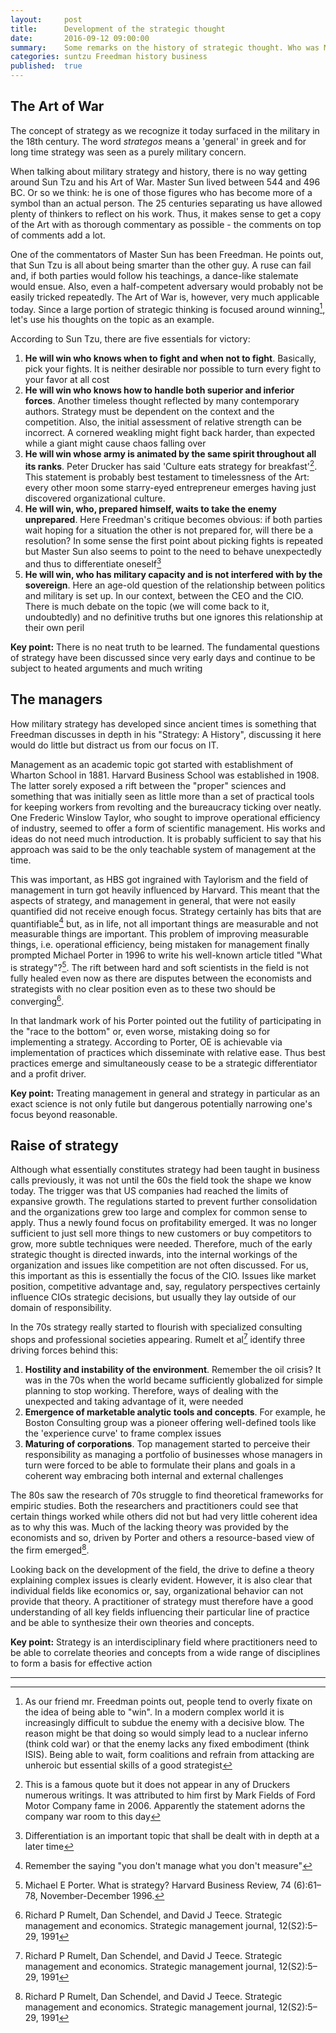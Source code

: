 ```yaml
---
layout:     post
title:      Development of the strategic thought
date:       2016-09-12 09:00:00
summary:    Some remarks on the history of strategic thought. Who was Master Sun and what did people think of him? How did the science of strategy develop? What does this all mean to a CIO?
categories: suntzu Freedman history business
published:  true
---
```

## The Art of War
The concept of strategy as we recognize it today surfaced in the military in the 18th century. The word _strategos_ means a 'general' in greek and for long time strategy was seen as a purely military concern.

When talking about military strategy and history, there is no way getting around Sun Tzu and his Art of War. Master Sun lived between 544 and 496 BC. Or so we think: he is one of those figures who has become  more of a symbol than an actual person. The 25 centuries separating us have allowed plenty of thinkers to reflect on his work. Thus, it makes sense to get a copy of the Art with as thorough commentary as possible - the comments on top of comments add a lot. 

One of the commentators of Master Sun has been Freedman. He points out, that Sun Tzu is all about being smarter than the other guy. A ruse can fail and, if both parties would follow his teachings, a dance-like stalemate would ensue. Also, even a half-competent adversary would probably not be easily tricked repeatedly. The Art of War is, however, very much applicable today. Since a large portion of strategic thinking is focused around winning[^1], let's use his thoughts on the topic as an example.

According to Sun Tzu, there are five essentials for victory:

 1. __He will win who knows when to fight and when not to fight__. Basically, pick your fights. It is neither desirable nor possible to turn every fight to your favor at all cost
 1. __He will win who knows how to handle both superior and inferior forces__. Another timeless thought reflected by many contemporary authors. Strategy must be dependent on the context and the competition. Also, the initial assessment of relative strength can be incorrect. A cornered weakling might fight back harder, than expected while a giant might cause chaos falling over
 1. __He will win whose army is animated by the same spirit throughout all its ranks__. Peter Drucker has said 'Culture eats strategy for breakfast'[^2]. This statement is probably best testament to timelessness of the Art: every other moon some starry-eyed entrepreneur emerges having just discovered organizational culture. 
 1. __He will win, who, prepared himself, waits to take the enemy unprepared__. Here Freedman's critique becomes obvious: if both parties wait hoping for a situation the other is not prepared for, will there be a resolution? In some sense the first point about picking fights is repeated but Master Sun also seems to point to the need to behave unexpectedly and thus to differentiate oneself[^3]
 1. __He will win, who has military capacity and is not interfered with by the sovereign__. Here an age-old question of the relationship between politics and military is set up. In our context, between the CEO and the CIO. There is much debate on the topic (we will come back to it, undoubtedly) and no definitive truths but one ignores this relationship at their own peril


__Key point:__ There is no neat truth to be learned. The fundamental questions of strategy have been discussed since very early days and continue to be subject to heated arguments and much writing

## The managers
How military strategy has developed since ancient times is something that Freedman discusses in depth in his "Strategy: A History", discussing it here would do little but distract us from our focus on IT.

Management as an academic topic got started with establishment of Wharton School in 1881. Harvard Business School was established in 1908. The latter sorely exposed a rift between the "proper" sciences and something that was initially seen as little more than a set of practical tools for keeping workers from revolting and the bureaucracy ticking over neatly. One Frederic Winslow Taylor, who sought to improve operational efficiency of industry, seemed to offer a form of scientific management. His works and ideas do not need much introduction. It is probably sufficient to say that his approach was said to be the only teachable system of management at the time. 

This was important, as HBS got ingrained with Taylorism and the field of management in turn got heavily influenced by Harvard. This meant that the aspects of strategy, and management in general, that were not easily quantified did not receive enough focus. Strategy certainly has bits that are quantifiable[^4] but, as in life, not all important things are measurable and not measurable things are important. This problem of improving measurable things, i.e. operational efficiency, being mistaken for management finally prompted Michael Porter in 1996 to write his well-known article titled "What is strategy"?[^5]. The rift between hard and soft scientists in the field is not fully healed even now as there are disputes between the economists and strategists with no clear position even as to these two should be converging[^6].

In that landmark work of his Porter pointed out the futility of participating in the "race to the bottom" or, even worse, mistaking doing so for implementing a strategy. According to Porter, OE is achievable via implementation of practices which disseminate with relative ease. Thus best practices emerge and simultaneously cease to be a strategic differentiator and a profit driver. 

__Key point:__ Treating management in general and strategy in particular as an exact science is not only futile but dangerous potentially narrowing one's focus beyond reasonable.

## Raise of strategy
Although what essentially constitutes strategy had been taught in business calls previously, it was not until the 60s the field took the shape we know today. The trigger was that US companies had reached the limits of expansive growth. The regulations started to prevent further consolidation and the organizations grew too large and complex for common sense to apply. Thus a newly found focus on profitability emerged. It was no longer sufficient to just sell more things to new customers or buy competitors to grow, more subtle techniques were needed. Therefore, much of the early strategic thought is directed inwards, into the internal workings of the organization and issues like competition are not often discussed. For us, this important as this is essentially the focus of the CIO. Issues like market position, competitive advantage and, say, regulatory perspectives certainly influence CIOs strategic decisions, but usually they lay outside of our domain of responsibility. 

In the 70s strategy really started to flourish with specialized consulting shops and professional societies appearing. Rumelt et al[^6] identify three driving forces behind this:

 1. __Hostility and instability of the environment__. Remember the oil crisis? It was in the 70s when the world became sufficiently globalized for simple planning to stop working. Therefore, ways of dealing with the unexpected and taking advantage of it, were needed
 1. __Emergence of marketable analytic tools and concepts__. For example, he Boston Consulting group was a pioneer offering well-defined tools like the 'experience curve' to frame complex issues
 1. __Maturing of corporations__. Top management started to perceive their responsibility as managing a portfolio of businesses whose managers in turn were forced to be able to formulate their plans and goals in a coherent way embracing both internal and external challenges

The 80s saw the research of 70s struggle to find theoretical frameworks for empiric studies. Both the researchers and practitioners could see that certain things worked while others did not but had very little coherent idea as to why this was. Much of the lacking theory was provided by the economists and so, driven by Porter and others a resource-based view of the firm emerged[^6].

Looking back on the development of the field, the drive to define a theory explaining complex issues is clearly evident. However, it is also clear that individual fields like economics or, say, organizational behavior can not provide that theory. A practitioner of strategy must therefore have a good understanding of all key fields influencing their particular line of practice and be able to synthesize their own theories and concepts.

__Key point:__  Strategy is an interdisciplinary field where practitioners need to be able to correlate theories and concepts from a wide range of disciplines to form a basis for effective action

---

[^1]: As our friend mr. Freedman points out, people tend to overly fixate on the idea of being able to "win". In a modern complex world it is increasingly difficult to subdue the enemy with a decisive blow. The reason might be that doing so would simply lead to a nuclear inferno (think cold war) or that the enemy lacks any fixed embodiment (think ISIS). Being able to wait, form coalitions and refrain from attacking are unheroic but essential skills of a good strategist 
[^2]: This is a famous quote but it does not appear in any of Druckers numerous writings. It was attributed to him first by Mark Fields of Ford Motor Company fame in 2006. Apparently the statement adorns the company war room to this day 
[^3]: Differentiation is an important topic that shall be dealt with in depth at a later time
[^4]: Remember the saying "you don't manage what you don't measure"
[^5]: Michael E Porter. What is strategy? Harvard Business Review, 74 (6):61–78, November-December 1996.
[^6]: Richard P Rumelt, Dan Schendel, and David J Teece. Strategic management and economics. Strategic management journal, 12(S2):5–29, 1991
